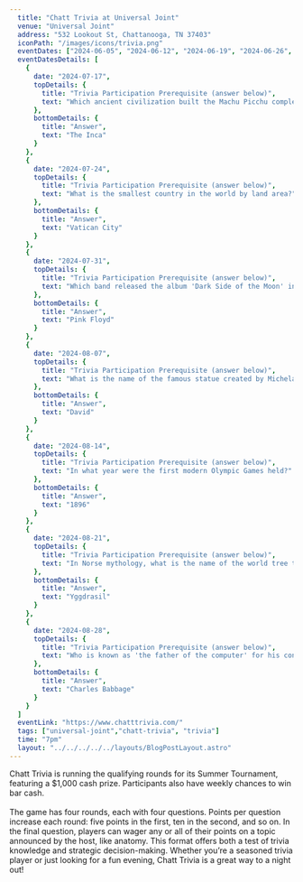 ```yaml
---
  title: "Chatt Trivia at Universal Joint"
  venue: "Universal Joint"
  address: "532 Lookout St, Chattanooga, TN 37403"
  iconPath: "/images/icons/trivia.png"
  eventDates: ["2024-06-05", "2024-06-12", "2024-06-19", "2024-06-26", "2024-07-03", "2024-07-10", "2024-07-17", "2024-07-24", "2024-07-31", "2024-08-07", "2024-08-14", "2024-08-21", "2024-08-28"]
  eventDatesDetails: [
    {
      date: "2024-07-17", 
      topDetails: {
        title: "Trivia Participation Prerequisite (answer below)", 
        text: "Which ancient civilization built the Machu Picchu complex in Peru?"
      },
      bottomDetails: {
        title: "Answer", 
        text: "The Inca"
      }
    },
    {
      date: "2024-07-24", 
      topDetails: {
        title: "Trivia Participation Prerequisite (answer below)", 
        text: "What is the smallest country in the world by land area?"
      },
      bottomDetails: {
        title: "Answer", 
        text: "Vatican City"
      }
    },
    {
      date: "2024-07-31", 
      topDetails: {
        title: "Trivia Participation Prerequisite (answer below)", 
        text: "Which band released the album 'Dark Side of the Moon' in 1973?"
      },
      bottomDetails: {
        title: "Answer", 
        text: "Pink Floyd"
      }
    },
    {
      date: "2024-08-07", 
      topDetails: {
        title: "Trivia Participation Prerequisite (answer below)", 
        text: "What is the name of the famous statue created by Michelangelo, which depicts the biblical hero David?"
      },
      bottomDetails: {
        title: "Answer", 
        text: "David"
      }
    },
    {
      date: "2024-08-14", 
      topDetails: {
        title: "Trivia Participation Prerequisite (answer below)", 
        text: "In what year were the first modern Olympic Games held?"
      },
      bottomDetails: {
        title: "Answer", 
        text: "1896"
      }
    },
    {
      date: "2024-08-21", 
      topDetails: {
        title: "Trivia Participation Prerequisite (answer below)", 
        text: "In Norse mythology, what is the name of the world tree that connects the nine worlds?"
      },
      bottomDetails: {
        title: "Answer", 
        text: "Yggdrasil"
      }
    },
    {
      date: "2024-08-28", 
      topDetails: {
        title: "Trivia Participation Prerequisite (answer below)", 
        text: "Who is known as 'the father of the computer' for his conceptual design of a general-purpose computing machine?"
      },
      bottomDetails: {
        title: "Answer", 
        text: "Charles Babbage"
      }
    }
  ]
  eventLink: "https://www.chatttrivia.com/"
  tags: ["universal-joint","chatt-trivia", "trivia"]
  time: "7pm"
  layout: "../../../../../layouts/BlogPostLayout.astro"
---
```


Chatt Trivia is running the qualifying rounds for its Summer Tournament, featuring a $1,000 cash prize. Participants also have weekly chances to win bar cash.
<br><br>
The game has four rounds, each with four questions. Points per question increase each round: five points in the first, ten in the second, and so on. In the final question, players can wager any or all of their points on a topic announced by the host, like anatomy. This format offers both a test of trivia knowledge and strategic decision-making. Whether you’re a seasoned trivia player or just looking for a fun evening, Chatt Trivia is a great way to a night out!
